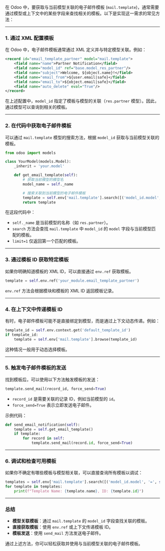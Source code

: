 在 Odoo 中，要获取与当前模型关联的电子邮件模板 (`mail.template`)，通常需要通过模型或上下文中的某些字段来查找相关的模板。以下是实现这一需求的常见方法：

---

### 1. **通过 XML 配置模板**
在 Odoo 中，电子邮件模板通常通过 XML 定义并与特定模型关联。例如：

```xml
<record id="email_template_partner" model="mail.template">
    <field name="name">Partner Notification</field>
    <field name="model_id" ref="base.model_res_partner"/>
    <field name="subject">Welcome, ${object.name}!</field>
    <field name="email_from">${user.email|safe}</field>
    <field name="email_to">${object.email|safe}</field>
    <field name="auto_delete" eval="True"/>
</record>
```

在上述配置中，`model_id` 指定了模板与模型的关联（`res.partner` 模型）。因此，通过模型可以查询到相关的模板。

---

### 2. **在代码中获取电子邮件模板**
可以通过 `mail.template` 模型的搜索方法，根据 `model_id` 获取与当前模型关联的模板。

```python
from odoo import models

class YourModel(models.Model):
    _inherit = 'your.model'

    def get_email_template(self):
        # 获取当前模型的模型名
        model_name = self._name

        # 搜索关联到当前模型的电子邮件模板
        template = self.env['mail.template'].search([('model_id.model', '=', model_name)], limit=1)
        return template
```

在这段代码中：

- `self._name` 是当前模型的名称（如 `res.partner`）。
- `search` 方法会查找 `mail.template` 中 `model_id` 的 `model` 字段与当前模型匹配的模板。
- `limit=1` 仅返回第一个匹配的模板。

---

### 3. **通过模板 ID 获取特定模板**
如果你明确知道模板的 XML ID，可以直接通过 `env.ref` 获取模板。

```python
template = self.env.ref('your_module.email_template_partner')
```

`env.ref` 方法会根据模块和模板的 XML ID 返回模板记录。

---

### 4. **在上下文中传递模板 ID**
有时，电子邮件模板可能不是直接绑定到模型，而是通过上下文动态传递。例如：

```python
template_id = self.env.context.get('default_template_id')
if template_id:
    template = self.env['mail.template'].browse(template_id)
```

这种情况一般用于动态选择模板。

---

### 5. **触发电子邮件模板的发送**
找到模板后，可以使用以下方法触发模板的发送：

```python
template.send_mail(record_id, force_send=True)
```

- `record_id` 是需要关联的记录 ID，例如当前模型的 `id`。
- `force_send=True` 表示立即发送电子邮件。

示例代码：

```python
def send_email_notification(self):
    template = self.get_email_template()
    if template:
        for record in self:
            template.send_mail(record.id, force_send=True)
```

---

### 6. **调试和检查可用模板**
如果你不确定有哪些模板与模型相关联，可以直接查询所有模板以调试：

```python
templates = self.env['mail.template'].search([('model_id.model', '=', self._name)])
for template in templates:
    print(f"Template Name: {template.name}, ID: {template.id}")
```

---

### 总结
- **模型关联模板**：通过 `mail.template` 的 `model_id` 字段查找关联的模板。
- **直接获取模板**：使用 `env.ref` 或上下文传递模板 ID。
- **模板发送**：使用 `send_mail` 方法发送电子邮件。

通过上述方法，你可以轻松获取并使用与当前模型关联的电子邮件模板。